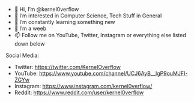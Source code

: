 - 👋 Hi, I’m @kernel0verflow
- 👀 I’m interested in Computer Science, Tech Stuff in General
- 🌱 I’m constantly learning something new
- 💞️ I’m a weeb
- 📫 Follow me on YouTube, Twitter, Instagram or everything else listed down below 

Social Media:
  - Twitter:    https://twitter.com/KernelOverflow 
  - YouTube:    https://www.youtube.com/channel/UCJ6AyB__lgP9ouMJFI-ZGYw
  - Instagram:  https://www.instagram.com/kernel0verflow/
  - Reddit:     https://www.reddit.com/user/kernel0verflow
